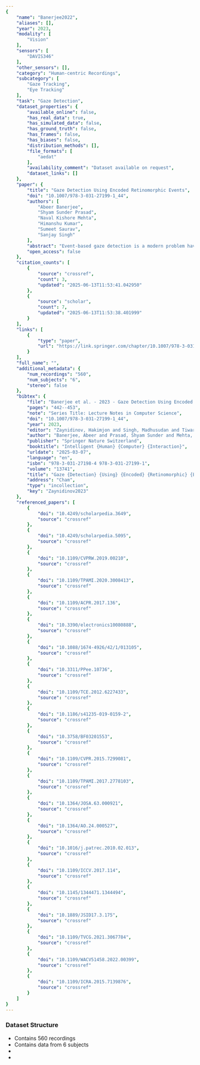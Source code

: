 ```yaml
---
{
    "name": "Banerjee2022",
    "aliases": [],
    "year": 2023,
    "modality": [
        "Vision"
    ],
    "sensors": [
        "DAVIS346"
    ],
    "other_sensors": [],
    "category": "Human-centric Recordings",
    "subcategory": [
        "Gaze Tracking",
        "Eye Tracking"
    ],
    "task": "Gaze Detection",
    "dataset_properties": {
        "available_online": false,
        "has_real_data": true,
        "has_simulated_data": false,
        "has_ground_truth": false,
        "has_frames": false,
        "has_biases": false,
        "distribution_methods": [],
        "file_formats": [
            "aedat"
        ],
        "availability_comment": "Dataset available on request",
        "dataset_links": []
    },
    "paper": {
        "title": "Gaze Detection Using Encoded Retinomorphic Events",
        "doi": "10.1007/978-3-031-27199-1_44",
        "authors": [
            "Abeer Banerjee",
            "Shyam Sunder Prasad",
            "Naval Kishore Mehta",
            "Himanshu Kumar",
            "Sumeet Saurav",
            "Sanjay Singh"
        ],
        "abstract": "Event-based gaze detection is a modern problem having several applications and advantages over frame-based techniques. Retinomorphic Event data is logged at a time resolution of microseconds that makes them suitable for the detection of saccadic eye movements. We recorded a new and compact event-based dataset for gaze detection under varying conditions of illumination using a DVS camera. The recorded dataset involved subjects tracking a circle displayed on a screen within a very short duration of time. We propose a novel event encoding technique for encoding event logs resulting from saccadic motion into six channel images. We design a Convolutional Neural Network for the gaze prediction using the encoded events obtained from the retinomorphic sensor. We use multiple evaluation metrics like average distance, average angle, and pixel radius accuracy to validate the reliability of our approach. The recorded dataset will be made available as per request.",
        "open_access": false
    },
    "citation_counts": [
        {
            "source": "crossref",
            "count": 3,
            "updated": "2025-06-13T11:53:41.042950"
        },
        {
            "source": "scholar",
            "count": 7,
            "updated": "2025-06-13T11:53:38.401999"
        }
    ],
    "links": [
        {
            "type": "paper",
            "url": "https://link.springer.com/chapter/10.1007/978-3-031-27199-1_44"
        }
    ],
    "full_name": "",
    "additional_metadata": {
        "num_recordings": "560",
        "num_subjects": "6",
        "stereo": false
    },
    "bibtex": {
        "file": "Banerjee et al. - 2023 - Gaze Detection Using Encoded Retinomorphic Events.pdf:/Users/gregorycohen/Zotero/storage/FY67N6KT/Banerjee et al. - 2023 - Gaze Detection Using Encoded Retinomorphic Events.pdf:application/pdf",
        "pages": "442--453",
        "note": "Series Title: Lecture Notes in Computer Science",
        "doi": "10.1007/978-3-031-27199-1_44",
        "year": 2023,
        "editor": "Zaynidinov, Hakimjon and Singh, Madhusudan and Tiwary, Uma Shanker and Singh, Dhananjay",
        "author": "Banerjee, Abeer and Prasad, Shyam Sunder and Mehta, Naval Kishore and Kumar, Himanshu and Saurav, Sumeet and Singh, Sanjay",
        "publisher": "Springer Nature Switzerland",
        "booktitle": "Intelligent {Human} {Computer} {Interaction}",
        "urldate": "2025-03-07",
        "language": "en",
        "isbn": "978-3-031-27198-4 978-3-031-27199-1",
        "volume": "13741",
        "title": "Gaze {Detection} {Using} {Encoded} {Retinomorphic} {Events}",
        "address": "Cham",
        "type": "incollection",
        "key": "Zaynidinov2023"
    },
    "referenced_papers": [
        {
            "doi": "10.4249/scholarpedia.3649",
            "source": "crossref"
        },
        {
            "doi": "10.4249/scholarpedia.5095",
            "source": "crossref"
        },
        {
            "doi": "10.1109/CVPRW.2019.00210",
            "source": "crossref"
        },
        {
            "doi": "10.1109/TPAMI.2020.3008413",
            "source": "crossref"
        },
        {
            "doi": "10.1109/ACPR.2017.136",
            "source": "crossref"
        },
        {
            "doi": "10.3390/electronics10080888",
            "source": "crossref"
        },
        {
            "doi": "10.1088/1674-4926/42/1/013105",
            "source": "crossref"
        },
        {
            "doi": "10.3311/PPee.10736",
            "source": "crossref"
        },
        {
            "doi": "10.1109/TCE.2012.6227433",
            "source": "crossref"
        },
        {
            "doi": "10.1186/s41235-019-0159-2",
            "source": "crossref"
        },
        {
            "doi": "10.3758/BF03201553",
            "source": "crossref"
        },
        {
            "doi": "10.1109/CVPR.2015.7299081",
            "source": "crossref"
        },
        {
            "doi": "10.1109/TPAMI.2017.2778103",
            "source": "crossref"
        },
        {
            "doi": "10.1364/JOSA.63.000921",
            "source": "crossref"
        },
        {
            "doi": "10.1364/AO.24.000527",
            "source": "crossref"
        },
        {
            "doi": "10.1016/j.patrec.2010.02.013",
            "source": "crossref"
        },
        {
            "doi": "10.1109/ICCV.2017.114",
            "source": "crossref"
        },
        {
            "doi": "10.1145/1344471.1344494",
            "source": "crossref"
        },
        {
            "doi": "10.1889/JSID17.3.175",
            "source": "crossref"
        },
        {
            "doi": "10.1109/TVCG.2021.3067784",
            "source": "crossref"
        },
        {
            "doi": "10.1109/WACV51458.2022.00399",
            "source": "crossref"
        },
        {
            "doi": "10.1109/ICRA.2015.7139876",
            "source": "crossref"
        }
    ]
}
---
```


### Dataset Structure

- Contains 560 recordings
- Contains data from 6 subjects
-
-
